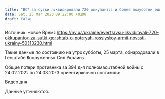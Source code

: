 ```yaml
---
title: "ВСУ за сутки ликвидировали 720 оккупантов и более полусотни единиц вражеской техники — Генштаб"
date: Sat, 25 Mar 2023 09:22:00 +0200
draft: false
---
```

Источник: Новое Время https://nv.ua/ukraine/events/vsu-likvidirovali-720-okkupantov-za-sutki-genshtab-o-poteryah-rossiyskoy-armii-novosti-ukrainy-50313230.html


Такие данные по состоянию на утро субботы, 25 марта, обнародовали в Генштабе Вооруженных Сил Украины.

Общие потери противника за 394 дня полномасштабной войны с 24.02.2022 по 24.03.2023 ориентировочно составили:

  Видео дня   

Данные уточняются.
